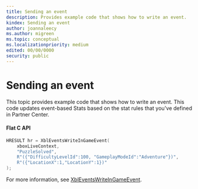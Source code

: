```yaml
---
title: Sending an event
description: Provides example code that shows how to write an event.
kindex: Sending an event
author: joannaleecy
ms.author: migreen
ms.topic: conceptual
ms.localizationpriority: medium
edited: 00/00/0000
security: public
---
```


# Sending an event

This topic provides example code that shows how to write an event.
This code updates event-based Stats based on the stat rules that you've defined in Partner Center.


#### Flat C API


```cpp
HRESULT hr = XblEventsWriteInGameEvent(
    xboxLiveContext,
    "PuzzleSolved",
    R"({"DifficultyLevelId":100, "GameplayModeId":"Adventure"})",
    R"({"LocationX":1,"LocationY":1})"
);
```

For more information, see [XblEventsWriteInGameEvent](../../../../../../../reference/live/xsapi-c/events_c/functions/xbleventswriteingameevent.md).

